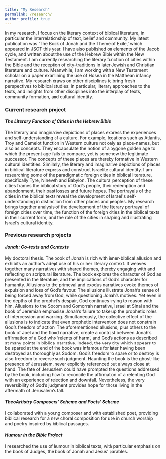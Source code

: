 ```yaml
---
title: "My Research"
permalink: /research/
author_profile: true
---
```


In my research, I focus on the literary context of biblical literature, in particular the interrelationship of text, belief and community. My latest publication was ‘The Book of Jonah and the Theme of Exile,’ which appeared in JSOT this year. I have also published on elements of the Jacob cycle, and written about the use of the Hebrew Bible within the New Testament. I am currently researching the literary function of cities within the Bible and the reception of city-traditions in later Jewish and Christian literature and culture. Meanwhile, I am working with a New Testament scholar on a paper examining the use of Hosea in the Matthean infancy narrative. My research draws on other disciplines to bring fresh perspectives to biblical studies: in particular, literary approaches to the texts, and insights from other disciplines into the interplay of texts, community formation, and cultural identity.

### Current research project

#### *The Literary Function of Cities in the Hebrew Bible*
The literary and imaginative depictions of places express the experiences and self-understanding of a culture. For example, locations such as Atlantis, Troy and Camelot function in Western culture not only as place-names, but also as concepts. They encapsulate the notion of a bygone golden age to which the present age fails to compare, yet is somehow the legitimate successor. The concepts of these places are thereby formative in Western cultural identities. Similarly, the literary and imaginative depictions of places in biblical literature express and construct Israelite cultural identity. I am researching some of the paradigmatic foreign cities in biblical literature, specifically Tyre, Nineveh and Babylon. The cultural perception of these cities frames the biblical story of God’s people, their redemption and abandonment, their past losses and future hopes. The portrayals of the cities in the biblical texts reveal the development of Israel's self-understanding in distinction from other places and peoples. My research brings together analysis of the development of the literary portrayal of foreign cities over time, the function of the foreign cities in the biblical texts in their current form, and the role of the cities in shaping and illustrating Israel’s cultural identity.

### Previous research projects

#### *Jonah: Co-texts and Contexts*
My doctoral thesis. The book of Jonah is rich with inner-biblical allusion and exhibits an author’s adept use of his or her literary context. It weaves together many narratives with shared themes, thereby engaging with and reflecting on scriptural literature. The book explores the character of God as presented in the literature, and the implications of God’s character for humanity. Allusions to the primeval and exodus narratives evoke themes of expulsion and loss of God’s favour. The allusions illustrate Jonah’s sense of being forced away from God, while questioning Jonah’s motives. Yet even in the depths of the prophet’s despair, God continues trying to reason with him. Allusions to the Sodom and Gomorrah narrative, Israel at Sinai and the book of Jeremiah emphasise Jonah’s failure to take up the prophetic roles of intercession and warning. Simultaneously, the collective effect of the allusions is to indicate that even prophetic intervention does not constrain God’s freedom of action. The aforementioned allusions, plus others to the book of Joel and the flood narrative, create a contrast between Jonah’s affirmation of a God who ‘relents of harm’, and God’s actions as described at many points in biblical narrative. Indeed, the very city which appears to be spared at the end of the book was infamous for later having been destroyed as thoroughly as Sodom. God’s freedom to spare or to destroy is also freedom to reverse such judgment. Haunting the book is the ghost-like presence of Jerusalem, never explicitly referenced but always close at hand. The fate of Jerusalem could have prompted the questions addressed by the book, including how to reconcile the affirmation of a relenting God with an experience of rejection and downfall. Nevertheless, the very reversibility of God’s judgment provides hope for those living in the aftermath of Jerusalem’s fall.


#### *TheoArtistry Composers’ Scheme and Poets’ Scheme*
I collaborated with a young composer and with established poet, providing biblical research for a new choral composition for use in church worship and poetry inspired by biblical passages.


#### *Humour in the Bible Project*
I researched the use of humour in biblical texts, with particular emphasis on the book of Judges, the book of Jonah and Jesus’ parables.
